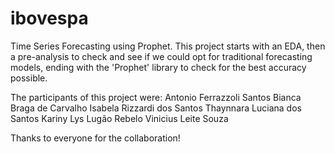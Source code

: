 # ibovespa
Time Series Forecasting using Prophet.
This project starts with an EDA, then a pre-analysis to check and see if we could opt for traditional forecasting models, ending with the 'Prophet' library to check for the best accuracy possible.

The participants of this project were:
Antonio Ferrazzoli Santos
Bianca Braga de Carvalho
Isabela Rizzardi dos Santos
Thaynnara Luciana dos Santos
Kariny Lys Lugão Rebelo
Vinicius Leite Souza

Thanks to everyone for the collaboration! 
